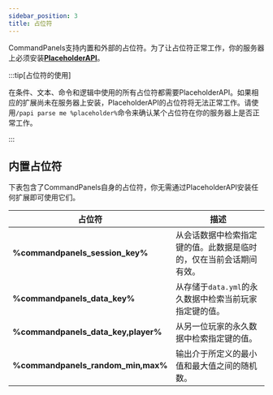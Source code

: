 ```yaml
---
sidebar_position: 3
title: 占位符
---
```


CommandPanels支持内置和外部的占位符。为了让占位符正常工作，你的服务器上必须安装[**PlaceholderAPI**](https://www.spigotmc.org/resources/placeholderapi.6245/)。

:::tip[占位符的使用]

在条件、文本、命令和逻辑中使用的所有占位符都需要PlaceholderAPI。如果相应的扩展尚未在服务器上安装，PlaceholderAPI的占位符将无法正常工作。请使用`/papi parse me %placeholder%`命令来确认某个占位符在你的服务器上是否正常工作。

:::

## 内置占位符

下表包含了CommandPanels自身的占位符，你无需通过PlaceholderAPI安装任何扩展即可使用它们。

| 占位符                                 | 描述                                |
|-------------------------------------|-----------------------------------|
| **%commandpanels_session_key%**     | 从会话数据中检索指定键的值。此数据是临时的，仅在当前会话期间有效。 |
| **%commandpanels_data_key%**        | 从存储于`data.yml`的永久数据中检索当前玩家指定键的值。  |
| **%commandpanels_data_key,player%** | 从另一位玩家的永久数据中检索指定键的值。              |
| **%commandpanels_random_min,max%**  | 输出介于所定义的最小值和最大值之间的随机数。            |